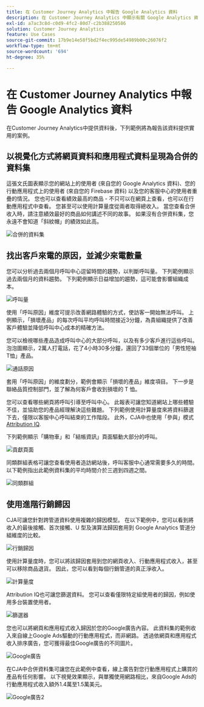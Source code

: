 ```yaml
---
title: 在 Customer Journey Analytics 中報告 Google Analytics 資料
description: 在 Customer Journey Analytics 中顯示有關 Google Analytics 資料的實用報表
exl-id: a7ac3c8d-c0d9-4fc2-80d7-c2b388250586
solution: Customer Journey Analytics
feature: Use Cases
source-git-commit: 17b9e14e58f5bd2f4ec995de54989b00c26076f2
workflow-type: tm+mt
source-wordcount: '694'
ht-degree: 35%

---
```


# 在 Customer Journey Analytics 中報告 Google Analytics 資料

在Customer Journey Analytics中提供資料後，下列範例將為報告該資料提供實用的案例。

## 以視覺化方式將網頁資料和應用程式資料呈現為合併的資料集

這張文氏圖表顯示您的網站上的使用者 (來自您的 Google Analytics 資料)、您的行動應用程式上的使用者 (來自您的 Firebase 資料) 以及您的客服中心的使用者重疊的情況。 您也可以查看績效最高的商品 - 不只可以在網頁上查看，也可以在行動應用程式中查看。 您甚至可以使用計算量度從兩者取得總收入。 當您查看合併收入時，請注意績效最好的商品如何講述不同的故事。 如果沒有合併資料集，您永遠不會知道「斜紋帽」的績效如此高。

![合併的資料集](../assets/combined-datasets.png)

## 找出客戶來電的原因，並減少來電數量

您可以分析過去兩個月呼叫中心逗留時間的趨勢，以判斷呼叫量。 下列範例顯示過去兩個月的資料趨勢。 下列範例顯示日益增加的趨勢，這可能會影響組織成本。

![呼叫量](../assets/call-volume.png)

使用「呼叫原因」維度可提示改善網路體驗的方式，使訪客一開始無法呼叫。 上例顯示，「損壞產品」的每次呼叫平均呼叫時間接近3分鐘，為貴組織提供了改善客戶體驗並降低呼叫中心成本的精確方法。

您可以檢視哪些產品造成呼叫中心的大部分呼叫，以及有多少客戶進行這些呼叫。 泡泡圖顯示，2萬人打電話，花了4小時30多分鐘，還回了33個單位的「男性短袖T恤」產品。

![通話原因](../assets/call-reason.png)

套用「呼叫原因」的維度劃分，範例會顯示「損壞的產品」維度項目。 下一步是聯絡品質控制部門，並了解為何客戶會收到損壞的 T 恤。

您可以查看哪些網頁將呼叫引導至呼叫中心。 此報表可讓您知道網站上哪些體驗不佳，並協助您的產品經理解決這些難題。 下列範例使用計算量度來將資料篩選下去，僅限以客服中心呼叫結束的工作階段。 此外，CJA中也使用「參與」模式 [Attribution IQ](https://experienceleague.adobe.com/docs/analytics-platform/using/cja-workspace/attribution/models.html#cja-workspace).

下列範例顯示「購物車」和「結帳資訊」頁面驅動大部分的呼叫。

![貢獻頁面](../assets/contributing-pages.png)

同類群組表格可讓您查看使用者造訪網站後，呼叫客服中心通常需要多久的時間。 以下範例指出此範例資料集的平均時間介於三週到四週之間。

![同類群組](../assets/cohort.png)

## 使用進階行銷歸因

CJA可讓您針對跨管道資料使用複雜的歸因模型。 在以下範例中，您可以看到將收入的最後接觸、首次接觸、U 型及演算法歸因套用到 Google Analytics 管道分組維度的比較。

![行銷歸因](../assets/mktg-attribution.png)

使用計算量度時，您可以將該歸因套用到您的網頁收入、行動應用程式收入，甚至可以移除商品退貨。 因此，您可以看到每個行銷管道的真正淨收入。

![計算量度](../assets/calc-metric.png)

Attribution IQ也可讓您篩選資料。 您可以查看僅限特定組使用者的歸因，例如使用多台裝置使用者。

![篩選器](../assets/filter.png)

您也可以將網頁和應用程式收入歸因於您的Google廣告內容。 此資料集的範例收入來自線上Google Ads驅動的行動應用程式，而非網路。 透過依網頁和應用程式收入排序廣告，您可獲得最佳Google廣告的不同圖片。

![Google廣告](../assets/google-ad.png)

在CJA中合併資料集可讓您在此範例中查看，線上廣告對您行動應用程式上購買的產品有任何影響。 以下視覺效果顯示，與單獨使用網路相比，來自Google Ads的行動應用程式收入額外1.4萬至1.5萬美元。

![Google廣告2](../assets/google-ad2.png)
